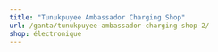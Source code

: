 ```yaml
---
title: "Tunukpuyee Ambassador Charging Shop"
url: /ganta/tunukpuyee-ambassador-charging-shop-2/
shop: électronique
---
```

